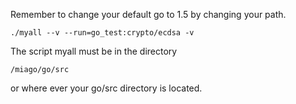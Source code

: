 
Remember to change your default go to 1.5 by changing your path.

```
./myall --v --run=go_test:crypto/ecdsa -v
```

The script myall must be in the directory 

```
/miago/go/src
```

or where ever your go/src directory is located.
